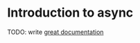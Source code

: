 # Introduction to async

TODO: write [great documentation](http://jacobian.org/writing/great-documentation/what-to-write/)
